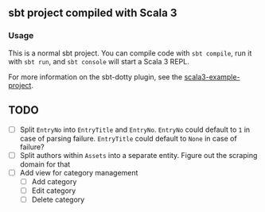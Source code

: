 ## sbt project compiled with Scala 3

### Usage

This is a normal sbt project. You can compile code with `sbt compile`, run it with `sbt run`, and `sbt console` will start a Scala 3 REPL.

For more information on the sbt-dotty plugin, see the
[scala3-example-project](https://github.com/scala/scala3-example-project/blob/main/README.md).

## TODO

- [ ] Split `EntryNo` into `EntryTitle` and `EntryNo`. `EntryNo` could default to `1` in case of parsing failure. `EntryTitle` could default to `None` in case of failure?
- [ ] Split authors within `Assets` into a separate entity. Figure out the scraping domain for that
- [ ] Add view for category management
  - [ ] Add category
  - [ ] Edit category
  - [ ] Delete category
